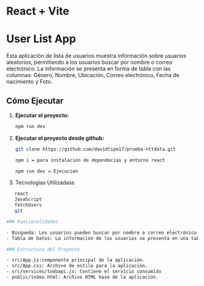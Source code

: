 # React + Vite

# User List App

Esta aplicación de lista de usuarios muestra información sobre usuarios aleatorios, permitiendo a los usuarios buscar por nombre o correo electrónico. La información se presenta en forma de tabla con las columnas: Género, Nombre, Ubicación, Correo electrónico, Fecha de nacimiento y Foto.

## Cómo Ejecutar

1. **Ejecutar el proyecto:**
   ```bash
   npm run dev

2. **Ejecutar el proyecto desde github:**
   ```bash
   git clone https://github.com/davidtipe17/prueba-nttdata.git

   npm i = para instalacion de dependecias y entorno react

   npm run dev = Ejecucion
   
3. Tecnologías Utilizadass
```bash
   react
   JavaScript
   fetchUsers
   git

### Funcionalidades

- Búsqueda: Los usuarios pueden buscar por nombre o correo electrónico
- Tabla de Datos: La información de los usuarios se presenta en una tabla con columnas definidas x 10 para evitar la saturacion en la renderizacion.

### Estructura del Proyecto

- src/App.js:componente principal de la aplicación.
- src/App.css: Archivo de estilo para la aplicación.
- src/services/todoapi.js: Contiene el servicio consumido
- public/index.html: Archivo HTML base de la aplicación.





